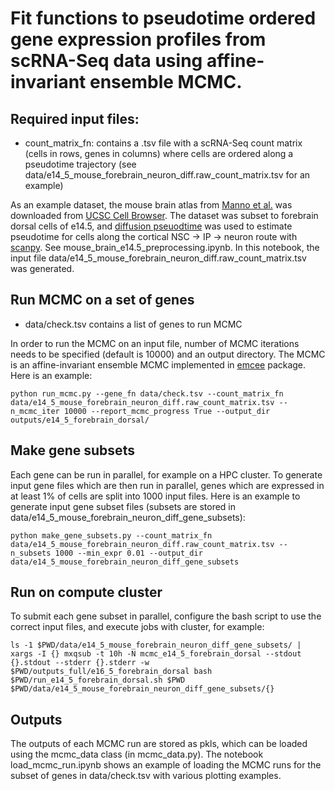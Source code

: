 # Fit functions to pseudotime ordered gene expression profiles from scRNA-Seq data using affine-invariant ensemble MCMC.

## Required input files:
   - count_matrix_fn: contains a .tsv file with a scRNA-Seq count matrix (cells in rows, genes in columns) where cells are ordered along a pseudotime trajectory (see data/e14_5_mouse_forebrain_neuron_diff.raw_count_matrix.tsv for an example)

As an example dataset, the mouse brain atlas from [Manno et al.](https://www.nature.com/articles/s41586-021-03775-x) was downloaded from [UCSC Cell Browser](https://cells.ucsc.edu/?ds=mouse-dev-brain). The dataset was subset to forebrain dorsal cells of e14.5, and [diffusion pseuodtime](https://www.nature.com/articles/nmeth.3971) was used to estimate pseudotime for cells along the cortical NSC -> IP -> neuron route with [scanpy](https://genomebiology.biomedcentral.com/articles/10.1186/s13059-017-1382-0). See mouse_brain_e14.5_preprocessing.ipynb. In this notebook, the input file data/e14_5_mouse_forebrain_neuron_diff.raw_count_matrix.tsv was generated.

## Run MCMC on a set of genes 
   - data/check.tsv contains a list of genes to run MCMC

In order to run the MCMC on an input file, number of MCMC iterations needs to be specified (default is 10000) and an output directory. The MCMC is an affine-invariant ensemble MCMC implemented in [emcee](https://arxiv.org/abs/1202.3665) package. Here is an example:  

    python run_mcmc.py --gene_fn data/check.tsv --count_matrix_fn data/e14_5_mouse_forebrain_neuron_diff.raw_count_matrix.tsv --n_mcmc_iter 10000 --report_mcmc_progress True --output_dir outputs/e14_5_forebrain_dorsal/

## Make gene subsets
Each gene can be run in parallel, for example on a HPC cluster. To generate input gene files which are then run in parallel, genes which are expressed in at least 1% of cells are split into 1000 input files. Here is an example to generate input gene subset files (subsets are stored in data/e14_5_mouse_forebrain_neuron_diff_gene_subsets):

    python make_gene_subsets.py --count_matrix_fn data/e14_5_mouse_forebrain_neuron_diff.raw_count_matrix.tsv --n_subsets 1000 --min_expr 0.01 --output_dir data/e14_5_mouse_forebrain_neuron_diff_gene_subsets

## Run on compute cluster
To submit each gene subset in parallel, configure the bash script to use the correct input files, and execute jobs with cluster, for example:

    ls -1 $PWD/data/e14_5_mouse_forebrain_neuron_diff_gene_subsets/ | xargs -I {} mxqsub -t 10h -N mcmc_e14_5_forebrain_dorsal --stdout {}.stdout --stderr {}.stderr -w $PWD/outputs_full/e16_5_forebrain_dorsal bash $PWD/run_e14_5_forebrain_dorsal.sh $PWD $PWD/data/e14_5_mouse_forebrain_neuron_diff_gene_subsets/{}

## Outputs
The outputs of each MCMC run are stored as pkls, which can be loaded using the mcmc_data class (in mcmc_data.py). The notebook load_mcmc_run.ipynb shows an example of loading the MCMC runs for the subset of genes in data/check.tsv with various plotting examples. 
